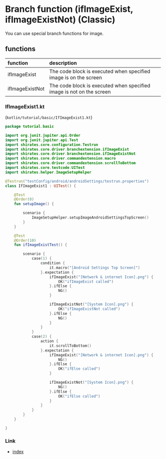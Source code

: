 # Branch function (ifImageExist, ifImageExistNot) (Classic)

You can use special branch functions for image.

## functions

| function        | description                                                          |
|:----------------|:---------------------------------------------------------------------|
| ifImageExist    | The code block is executed when specified image is on the screen     |
| ifImageExistNot | The code block is executed when specified image is not on the screen |

### IfImageExist1.kt

(`kotlin/tutorial/basic/IfImageExist1.kt`)

```kotlin
package tutorial.basic

import org.junit.jupiter.api.Order
import org.junit.jupiter.api.Test
import shirates.core.configuration.Testrun
import shirates.core.driver.branchextension.ifImageExist
import shirates.core.driver.branchextension.ifImageExistNot
import shirates.core.driver.commandextension.macro
import shirates.core.driver.commandextension.scrollToBottom
import shirates.core.testcode.UITest
import shirates.helper.ImageSetupHelper

@Testrun("testConfig/android/androidSettings/testrun.properties")
class IfImageExist1 : UITest() {

    @Test
    @Order(0)
    fun setupImage() {

        scenario {
            ImageSetupHelper.setupImageAndroidSettingsTopScreen()
        }
    }

    @Test
    @Order(10)
    fun ifImageExistTest() {

        scenario {
            case(1) {
                condition {
                    it.macro("[Android Settings Top Screen]")
                }.expectation {
                    ifImageExist("[Network & internet Icon].png") {
                        OK("ifImageExist called")
                    }.ifElse {
                        NG()
                    }

                    ifImageExistNot("[System Icon].png") {
                        OK("ifImageExistNot called")
                    }.ifElse {
                        NG()
                    }
                }
            }
            case(2) {
                action {
                    it.scrollToBottom()
                }.expectation {
                    ifImageExist("[Network & internet Icon].png") {
                        NG()
                    }.ifElse {
                        OK("ifElse called")
                    }

                    ifImageExistNot("[System Icon].png") {
                        NG()
                    }.ifElse {
                        OK("ifElse called")
                    }
                }
            }
        }
    }

}
```

### Link

- [index](../../../index.md)


